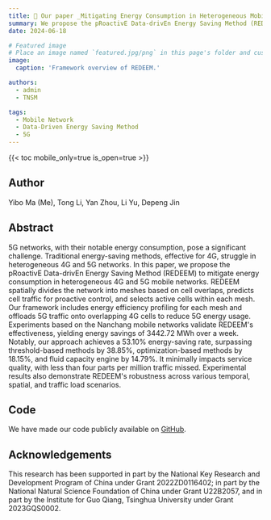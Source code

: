 ```yaml
---
title: 🎉 Our paper _Mitigating Energy Consumption in Heterogeneous Mobile Networks through Data-Driven Optimization_ was accepted by IEEE Transactions on Network and Service Management (**TNSM**).
summary: We propose the pRoactivE Data-drivEn Energy Saving Method (REDEEM) to mitigate energy consumption in heterogeneous 4G and 5G mobile networks. [Code](https://github.com/tsinghua-fib-lab/REDEEM) [Paper](https://ieeexplore.ieee.org/abstract/document/10565848)
date: 2024-06-18

# Featured image
# Place an image named `featured.jpg/png` in this page's folder and customize its options here.
image:
  caption: 'Framework overview of REDEEM.'

authors:
  - admin
  - TNSM

tags:
  - Mobile Network
  - Data-Driven Energy Saving Method
  - 5G
---
```


{{< toc mobile_only=true is_open=true >}}

## Author

Yibo Ma (Me), Tong Li, Yan Zhou, Li Yu, Depeng Jin

## Abstract

5G networks, with their notable energy consumption, pose a significant challenge. Traditional energy-saving methods, effective for 4G, struggle in heterogeneous 4G and 5G networks. In this paper, we propose the pRoactivE Data-drivEn Energy Saving Method (REDEEM) to mitigate energy consumption in heterogeneous 4G and 5G mobile networks. REDEEM spatially divides the network into meshes based on cell overlaps, predicts cell traffic for proactive control, and selects active cells within each mesh. Our framework includes energy efficiency profiling for each mesh and offloads 5G traffic onto overlapping 4G cells to reduce 5G energy usage. Experiments based on the Nanchang mobile networks validate REDEEM's effectiveness, yielding energy savings of 3442.72 MWh over a week. Notably, our approach achieves a 53.10% energy-saving rate, surpassing threshold-based methods by 38.85%, optimization-based methods by 18.15%, and fluid capacity engine by 14.79%. It minimally impacts service quality, with less than four parts per million traffic missed. Experimental results also demonstrate REDEEM's robustness across various temporal, spatial, and traffic load scenarios.

## Code

We have made our code publicly available on [GitHub](https://github.com/tsinghua-fib-lab/REDEEM).

## Acknowledgements

This research has been supported in part by the National Key Research and Development Program of China under Grant 2022ZD0116402;  in part by the National Natural Science Foundation of China under Grant U22B2057, and in part by the Institute for Guo Qiang, Tsinghua University under Grant 2023GQS0002.

